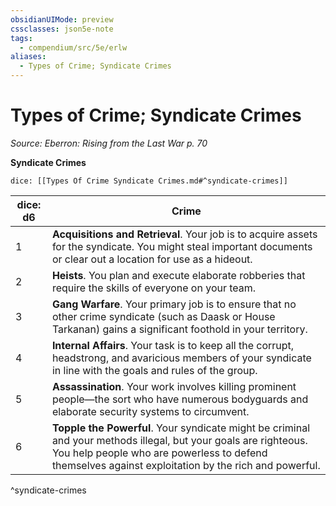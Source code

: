 ```yaml
---
obsidianUIMode: preview
cssclasses: json5e-note
tags:
  - compendium/src/5e/erlw
aliases:
  - Types of Crime; Syndicate Crimes
---
```

# Types of Crime; Syndicate Crimes
*Source: Eberron: Rising from the Last War p. 70* 

**Syndicate Crimes**

`dice: [[Types Of Crime Syndicate Crimes.md#^syndicate-crimes]]`

| dice: d6 | Crime |
|----------|-------|
| 1 | **Acquisitions and Retrieval**. Your job is to acquire assets for the syndicate. You might steal important documents or clear out a location for use as a hideout. |
| 2 | **Heists**. You plan and execute elaborate robberies that require the skills of everyone on your team. |
| 3 | **Gang Warfare**. Your primary job is to ensure that no other crime syndicate (such as Daask or House Tarkanan) gains a significant foothold in your territory. |
| 4 | **Internal Affairs**. Your task is to keep all the corrupt, headstrong, and avaricious members of your syndicate in line with the goals and rules of the group. |
| 5 | **Assassination**. Your work involves killing prominent people—the sort who have numerous bodyguards and elaborate security systems to circumvent. |
| 6 | **Topple the Powerful**. Your syndicate might be criminal and your methods illegal, but your goals are righteous. You help people who are powerless to defend themselves against exploitation by the rich and powerful. |
^syndicate-crimes
